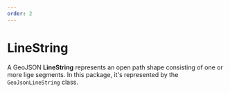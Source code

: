 ```yaml
---
order: 2
---
```


# LineString

A GeoJSON **LineString** represents an open path shape consisting of one or more lige segments. In this package, it's represented by the <code type="Skybrud.Essentials.Maps.GeoJson.Geometry.GeoJsonLineString, Skybrud.Essentials.Maps">GeoJsonLineString</code> class.
